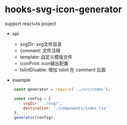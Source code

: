 # hooks-svg-icon-generator

support react+ts project

- api
  - svgDir: svg文件目录
  - comment: 文件注释
  - template: 自定义模版文件
  - iconPrint: icon输出配置
  - tslintDisable: 增加 tslint 在 comment 后面

- example

```javascript
    const generator = require('../src/index');

    const config = {
        svgDir: './svg/',
        destination: './components/index.tsx'
    };
    generator(config);
```
